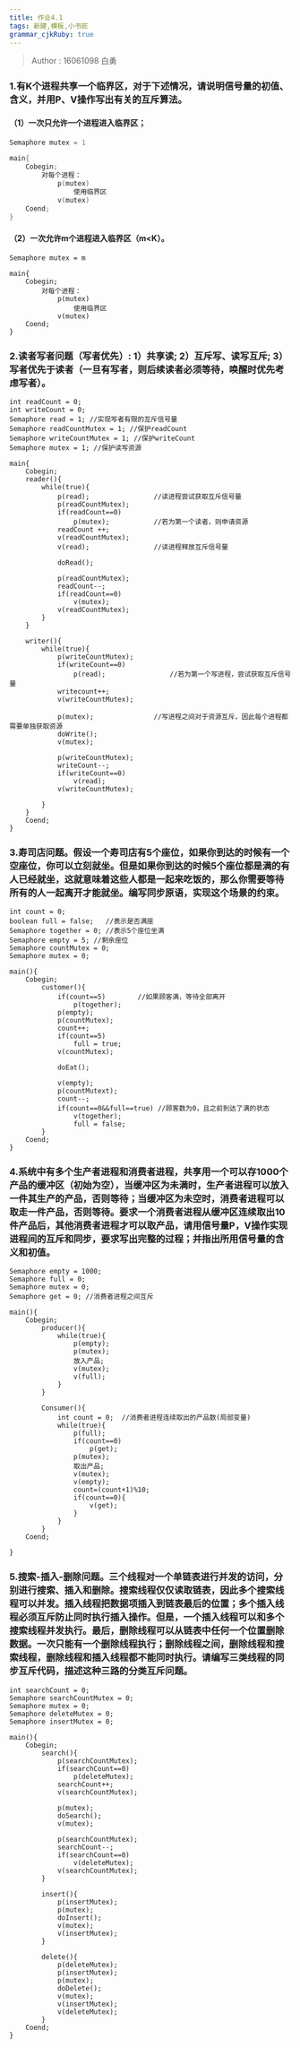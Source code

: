 ```yaml
---
title: 作业4.1
tags: 新建,模板,小书匠
grammar_cjkRuby: true
---
```

> Author : 16061098 白勇
###  1.有K个进程共享一个临界区，对于下述情况，请说明信号量的初值、含义，并用P、V操作写出有关的互斥算法。
#### **（1）一次只允许一个进程进入临界区；**
```c++
Semaphore mutex = 1

main{
	Cobegin;
		对每个进程：
			p(mutex)
				使用临界区
			v(mutex)
	Coend;
}
```
#### **（2）一次允许m个进程进入临界区（m<K）。**
```
Semaphore mutex = m

main{
	Cobegin;
		对每个进程：
			p(mutex)
				使用临界区
			v(mutex)
	Coend;
}
```
### 2.读者写者问题（写者优先）: 1）共享读; 2）互斥写、读写互斥; 3）写者优先于读者（一旦有写者，则后续读者必须等待，唤醒时优先考虑写者）。
```
int readCount = 0;
int writeCount = 0;
Semaphore read = 1; //实现写者有限的互斥信号量
Semaphore readCountMutex = 1; //保护readCount
Semaphore writeCountMutex = 1; //保护writeCount
Semaphore mutex = 1; //保护读写资源

main{
	Cobegin;
	reader(){
		while(true){
			p(read);				//读进程尝试获取互斥信号量
			p(readCountMutex);
			if(readCount==0)
				p(mutex);			//若为第一个读者，则申请资源
			readCount ++;
			v(readCountMutex);
			v(read);				//读进程释放互斥信号量
			
			doRead();
			
			p(readCountMutex);
			readCount--;
			if(readCount==0)
				v(mutex);
			v(readCountMutex);
		}
	}
	
	writer(){
		while(true){
			p(writeCountMutex);
			if(writeCount==0)
				p(read);				//若为第一个写进程，尝试获取互斥信号量
			writecount++;
			v(writeCountMutex);
			
			p(mutex);				//写进程之间对于资源互斥，因此每个进程都需要单独获取资源
			doWrite();
			v(mutex);
			
			p(writeCountMutex);
			writeCount--;
			if(writeCount==0)
				v(read);
			v(writeCountMutex);
			
		}
	}
	Coend;
}
```

### 3.寿司店问题。假设一个寿司店有5个座位，如果你到达的时候有一个空座位，你可以立刻就坐。但是如果你到达的时候5个座位都是满的有人已经就坐，这就意味着这些人都是一起来吃饭的，那么你需要等待所有的人一起离开才能就坐。编写同步原语，实现这个场景的约束。
```
int count = 0;
boolean full = false;	//表示是否满座
Semaphore together = 0; //表示5个座位坐满
Semaphore empty = 5; //剩余座位
Semaphore countMutex = 0;
Semaphore mutex = 0;

main(){
	Cobegin;
		customer(){
			if(count==5)		//如果顾客满，等待全部离开
				p(together);
			p(empty);
			p(countMutex);
			count++;
			if(count==5)
				full = true;
			v(countMutex);
			
			doEat();
			
			v(empty);
			p(countMutext);
			count--;
			if(count==0&&full==true) //顾客数为0，且之前到达了满的状态
				v(together);
				full = false;
		}
	Coend;
}

```

### 4.系统中有多个生产者进程和消费者进程，共享用一个可以存1000个产品的缓冲区（初始为空），当缓冲区为未满时，生产者进程可以放入一件其生产的产品，否则等待；当缓冲区为未空时，消费者进程可以取走一件产品，否则等待。要求一个消费者进程从缓冲区连续取出10件产品后，其他消费者进程才可以取产品，请用信号量P，V操作实现进程间的互斥和同步，要求写出完整的过程；并指出所用信号量的含义和初值。
```
Semaphore empty = 1000;
Semaphore full = 0;
Semaphore mutex = 0;
Semaphore get = 0; //消费者进程之间互斥

main(){
	Cobegin;
		producer(){
			while(true){
				p(empty);
				p(mutex);
				放入产品;
				v(mutex);
				v(full);
			}
		}
		
		Consumer(){
			int count = 0; 	//消费者进程连续取出的产品数(局部变量)
			while(true){
				p(full);
				if(count==0)
					p(get);
				p(mutex);
				取出产品;
				v(mutex);
				v(empty);
				count=(count+1)%10;
				if(count==0){
					v(get);
				}
			}
		}
	Coend;

}
```
### 5.搜索-插入-删除问题。三个线程对一个单链表进行并发的访问，分别进行搜索、插入和删除。搜索线程仅仅读取链表，因此多个搜索线程可以并发。插入线程把数据项插入到链表最后的位置；多个插入线程必须互斥防止同时执行插入操作。但是，一个插入线程可以和多个搜索线程并发执行。最后，删除线程可以从链表中任何一个位置删除数据。一次只能有一个删除线程执行；删除线程之间，删除线程和搜索线程，删除线程和插入线程都不能同时执行。请编写三类线程的同步互斥代码，描述这种三路的分类互斥问题。
```
int searchCount = 0;
Semaphore searchCountMutex = 0;
Semaphore mutex = 0;
Semaphore deleteMutex = 0;
Semaphore insertMutex = 0;

main(){
	Cobegin;
		search(){
			p(searchCountMutex);
			if(searchCount==0)
				p(deleteMutex);
			searchCount++;
			v(searchCountMutex);
			
			p(mutex);
			doSearch();
			v(mutex);
			
			p(searchCountMutex);
			searchCount--;
			if(searchCount==0)
				v(deleteMutex);
			v(searchCountMutex);
		}
		
		insert(){
			p(insertMutex);
			p(mutex);
			doInsert();
			v(mutex);
			v(insertMutex);
		}
		
		delete(){
			p(deleteMutex);
			p(insertMutex);
			p(mutex);
			doDelete();
			v(mutex);
			v(insertMutex);
			v(deleteMutex);
		}
	Coend;
}
```
